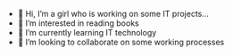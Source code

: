- 👋 Hi, I’m a girl who is working on some IT projects...
- 👀 I’m interested in reading books
- 🌱 I’m currently learning IT technology
- 💞️ I’m looking to collaborate on some working processes

<!---
Shenali05/Shenali05 is a ✨ special ✨ repository because its `README.md` (this file) appears on your GitHub profile.
You can click the Preview link to take a look at your changes.
--->
